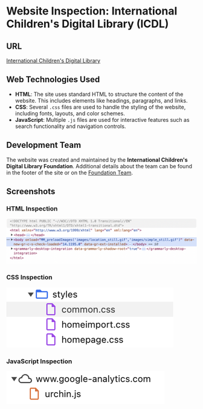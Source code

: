 # Website Inspection: International Children's Digital Library (ICDL)

## URL
[International Children's Digital Library](http://www.childrenslibrary.org/)

## Web Technologies Used
- **HTML**: The site uses standard HTML to structure the content of the website. This includes elements like headings, paragraphs, and links.
- **CSS**: Several `.css` files are used to handle the styling of the website, including fonts, layouts, and color schemes.
- **JavaScript**: Multiple `.js` files are used for interactive features such as search functionality and navigation controls.

## Development Team
The website was created and maintained by the **International Children's Digital Library Foundation**. Additional details about the team can be found 
in the footer of the site or on the [Foundation Team](http://www.childrenslibrary.org/about/foundation.html).

## Screenshots
### HTML Inspection
![HTML Inspection](images/html_inspect.png)


### CSS Inspection
![CSS Inspection](images/css_inspect.png)

### JavaScript Inspection
![JavaScript Inspection](images/js_inspect.png)